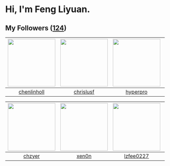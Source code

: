# Hi, I'm Feng Liyuan.

## My Followers ([124](https://github.com/SunRunAway?tab=followers))

| <img src="https://avatars.githubusercontent.com/u/14999922?v=4" width="150" height="150" /> | <img src="https://avatars.githubusercontent.com/u/1543151?v=4" width="150" height="150" /> | <img src="https://avatars.githubusercontent.com/u/2445111?v=4" width="150" height="150" /> | <img src="https://avatars.githubusercontent.com/u/4661589?v=4" width="150" height="150" /> |
| :-----------------------------------------------------------------------------------------: | :----------------------------------------------------------------------------------------: | :----------------------------------------------------------------------------------------: | :----------------------------------------------------------------------------------------: |
|                        [chenlinholl](https://github.com/chenlinholl)                        |                          [chrislusf](https://github.com/chrislusf)                         |                           [hyperpro](https://github.com/hyperpro)                          |                      [IceCoffee2013](https://github.com/IceCoffee2013)                     |

| <img src="https://avatars.githubusercontent.com/u/1464115?v=4" width="150" height="150" /> | <img src="https://avatars.githubusercontent.com/u/1175567?v=4" width="150" height="150" /> | <img src="https://avatars.githubusercontent.com/u/1984045?v=4" width="150" height="150" /> | <img src="https://avatars.githubusercontent.com/u/552936?v=4" width="150" height="150" /> |
| :----------------------------------------------------------------------------------------: | :----------------------------------------------------------------------------------------: | :----------------------------------------------------------------------------------------: | :---------------------------------------------------------------------------------------: |
|                             [chzyer](https://github.com/chzyer)                            |                              [xen0n](https://github.com/xen0n)                             |                          [lzfee0227](https://github.com/lzfee0227)                         |                           [mbautin](https://github.com/mbautin)                           |
